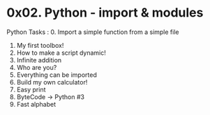 # 0x02. Python - import & modules
Python
 Tasks :
 0. Import a simple function from a simple file
 1. My first toolbox!
 2. How to make a script dynamic!
 3. Infinite addition
 4. Who are you?
 5. Everything can be imported
 6. Build my own calculator!
 7. Easy print
 8. ByteCode -> Python #3
 9. Fast alphabet
